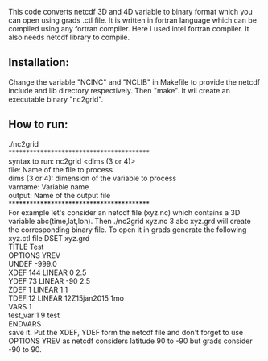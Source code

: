 This code converts netcdf 3D and 4D variable to binary format which you can open using grads .ctl file. It is written in fortran language which can be compiled using any fortran compiler. Here I used intel fortran compiler. It also needs netcdf library to compile.
## Installation:
Change the variable "NCINC" and "NCLIB" in Makefile to provide the netcdf include and lib directory respectively. Then "make". It wil create an executable binary "nc2grid".
## How to run:
./nc2grid\
****************************************\
 syntax to run:
 nc2grid <file> <dims (3 or 4)> <varname> <output>\
 file: Name of the file to process\
 dims (3 or 4): dimension of the variable to process\
 varname: Variable name\
 output: Name of the output file\
****************************************\
 For example let's consider an netcdf file (xyz.nc) which contains a 3D variable abc(time,lat,lon). Then
 ./nc2grid xyz.nc 3 abc xyz.grd
 will create the corresponding binary file. To open it in grads generate the following xyz.ctl file
DSET       xyz.grd\
TITLE      Test\
OPTIONS YREV\
UNDEF      -999.0\
XDEF      144 LINEAR  0 2.5\
YDEF       73 LINEAR  -90 2.5\
ZDEF         1 LINEAR 1 1\
TDEF        12 LINEAR 12Z15jan2015 1mo\
VARS        1\
test_var        1 9  test\
ENDVARS\
save it. Put the XDEF, YDEF form the netcdf file and don't forget to use OPTIONS YREV as netcdf considers latitude 90 to -90 but grads consider -90 to 90.
